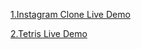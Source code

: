 [1.Instagram Clone Live Demo](https://instacloningbytecharmies.netlify.app/)





[2.Tetris Live Demo](https://tetristecharmies.netlify.app/)
